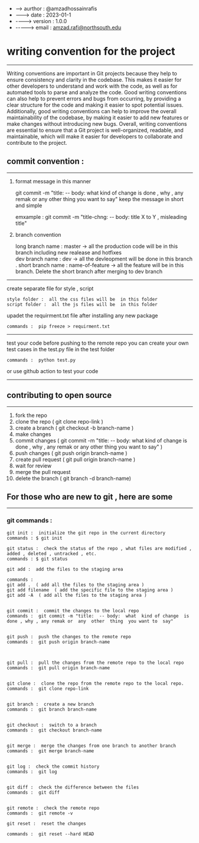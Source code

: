 
* --> aurthor :  @amzadhossainrafis
* ---> date :  2023-01-1
* ----> version :  1.0.0
* -----> email : amzad.rafi@northsouth.edu


# writing convention for the project
---------------------------------------------------------------
Writing conventions are important in Git projects because they help to ensure consistency and clarity in the codebase. This makes it easier for other developers to understand and work with the code, as well as for automated tools to parse and analyze the code. Good writing conventions can also help to prevent errors and bugs from occurring, by providing a clear structure for the code and making it easier to spot potential issues. Additionally, good writing conventions can help to improve the overall maintainability of the codebase, by making it easier to add new features or make changes without introducing new bugs. Overall, writing conventions are essential to ensure that a Git project is well-organized, readable, and maintainable, which will make it easier for developers to collaborate and contribute to the project.






## commit convention :
---------------------------------------------------------------

1. format message in this manner 

    git commit -m "title:  -- body:  what  kind of change  is done , why , any remak or  any  other  thing  you want to  say"
    keep the message in short and simple 

    emxample : 
    git commit -m "title-chng: -- body:  title X to Y  , misleading title"    

2. branch convention
   
    long branch name : master ->  all the  production  code  will be  in this branch including new realease and hotfixes  
    dev branch name : dev -> all the devleopment  will be done in this branch .
    short branch name :  name-of-feature ->  all the  feature  will be  in this branch. Delete the short branch after merging to dev branch 


----------------------------------------------------------------

create separate file for style , script 

    style folder :  all the css files will be  in this folder 
    script folder :  all the js files will be  in this folder


upadet the requirment.txt file after installing any new package 

    commands :  pip freeze > requirment.txt 

    

-----------------------------------------------------------------

test your code before pushing to the remote repo 
you can create your own test cases in the test.py file in the test folder 
    
    commands :  python test.py

or use github action to test your code 

-----------------------------------------------------------------





## contributing to open source 
--------------------------------------------------------------

 1. fork the repo 
 2. clone the repo ( git clone repo-link )
 3. create a branch  ( git checkout -b branch-name )
 4. make changes
 5. commit changes ( git commit -m "title:  -- body:  what  kind of change  is done , why , any remak or  any  other  thing  you want to  say" )
 6. push changes  ( git push origin branch-name )
 7. create pull request ( git pull origin branch-name )
 8. wait for review 
 9. merge the pull request
 10. delete the branch ( git branch -d branch-name)



## For those who are new to git , here are some 
--------------------------------------------------------------

### git commands : 

    git init :  initialize the git repo in the current directory  
    commands : $ git init   

    git status :  check the status of the repo , what files are modified , added , deleted , untracked , etc.
    commands : $ git status

    git add :  add the files to the staging area

    commands : 
    git add .  ( add all the files to the staging area )
    git add filename  ( add the specific file to the staging area )
    git add -A  ( add all the files to the staging area )


    git commit :  commit the changes to the local repo
    commands :  git commit -m "title:  -- body:  what  kind of change  is done , why , any remak or  any  other  thing  you want to  say"


    git push :  push the changes to the remote repo
    commands :  git push origin branch-name



    git pull :  pull the changes from the remote repo to the local repo
    commands :  git pull origin branch-name


    git clone :  clone the repo from the remote repo to the local repo.
    commands :  git clone repo-link


    git branch :  create a new branch
    commands :  git branch branch-name


    git checkout :  switch to a branch
    commands :  git checkout branch-name


    git merge :  merge the changes from one branch to another branch
    commands :  git merge branch-name   


    git log :  check the commit history
    commands :  git log


    git diff :  check the difference between the files
    commands :  git diff


    git remote :  check the remote repo
    commands :  git remote -v  

    git reset :  reset the changes

    commands :  git reset --hard HEAD



